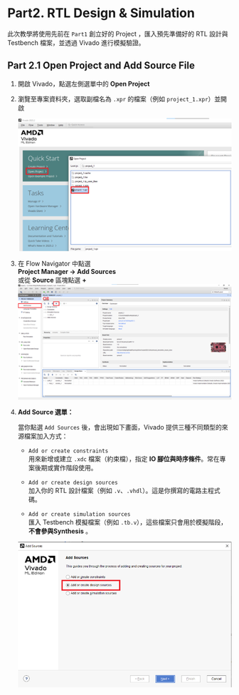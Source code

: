 # Part2. RTL Design & Simulation
此次教學將使用先前在 `Part1` 創立好的 Project ，匯入預先準備好的 RTL 設計與 Testbench 檔案，並透過 Vivado 進行模擬驗證。

## Part 2.1 Open Project and Add Source File

1.  開啟 Vivado，點選左側選單中的 **Open Project**  
2.  瀏覽至專案資料夾，選取副檔名為 `.xpr` 的檔案（例如 `project_1.xpr`）並開啟

    ![Open Project](./png/Open_Project.png)

3.  在 Flow Navigator 中點選  
    **Project Manager → Add Sources**  
    或從 **Source** 區塊點選 **+**  
    ![Add_Source](./png/Add_Source.png)

4. **Add Source 選單：**

   當你點選 `Add Sources` 後，會出現如下畫面，Vivado 提供三種不同類型的來源檔案加入方式：

   - `Add or create constraints`  
     用來新增或建立 `.xdc` 檔案（約束檔），指定 **IO 腳位與時序條件**。常在專案後期或實作階段使用。

   - `Add or create design sources`  
     加入你的 RTL 設計檔案（例如 `.v`、`.vhdl`）。這是你撰寫的電路主程式碼。

   - `Add or create simulation sources`  
     匯入 Testbench 模擬檔案（例如 `.tb.v`），這些檔案只會用於模擬階段，**不會參與Synthesis** 。

    ![Add_Source_Panel](./png/Add_Source_Panel.png)
 